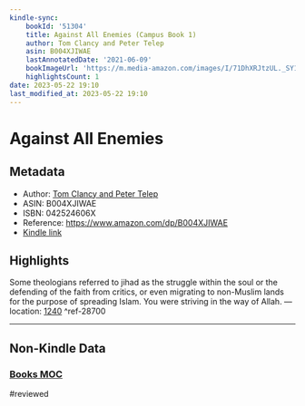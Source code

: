 ```yaml
---
kindle-sync:
    bookId: '51304'
    title: Against All Enemies (Campus Book 1)
    author: Tom Clancy and Peter Telep
    asin: B004XJIWAE
    lastAnnotatedDate: '2021-06-09'
    bookImageUrl: 'https://m.media-amazon.com/images/I/71DhXRJtzUL._SY160.jpg'
    highlightsCount: 1
date: 2023-05-22 19:10
last_modified_at: 2023-05-22 19:10
---
```


# Against All Enemies

## Metadata

-   Author: [Tom Clancy and Peter Telep](https://www.amazon.comundefined)
-   ASIN: B004XJIWAE
-   ISBN: 042524606X
-   Reference: https://www.amazon.com/dp/B004XJIWAE
-   [Kindle link](kindle://book?action=open&asin=B004XJIWAE)

## Highlights

Some theologians referred to jihad as the struggle within the soul or the defending of the faith from critics, or even migrating to non-Muslim lands for the purpose of spreading Islam. You were striving in the way of Allah. — location: [1240](kindle://book?action=open&asin=B004XJIWAE&location=1240) ^ref-28700

---

## Non-Kindle Data

### [Books MOC](Books%20MOC.md)
#reviewed